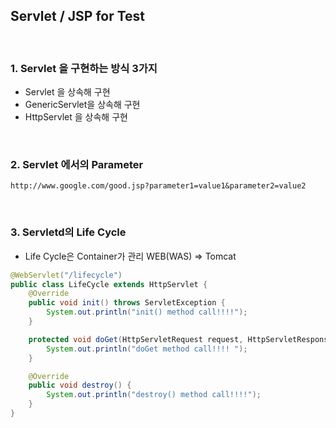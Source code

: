 ## Servlet / JSP for Test

​       

### 1. Servlet 을 구현하는 방식 3가지

* Servlet 을 상속해 구현
* GenericServlet을 상속해 구현
* HttpServlet 을 상속해 구현

​         

### 2. Servlet 에서의 Parameter

```
http://www.google.com/good.jsp?parameter1=value1&parameter2=value2
```

​       

### 3. Servletd의 Life Cycle

* Life Cycle은 Container가 관리 WEB(WAS) => Tomcat 

```java
@WebServlet("/lifecycle")
public class LifeCycle extends HttpServlet {
	@Override
	public void init() throws ServletException {
		System.out.println("init() method call!!!!");
	}

	protected void doGet(HttpServletRequest request, HttpServletResponse response) throws ServletException, IOException {
		System.out.println("doGet method call!!!! ");
	}

	@Override
	public void destroy() {
		System.out.println("destroy() method call!!!!");
	} 
}
```

